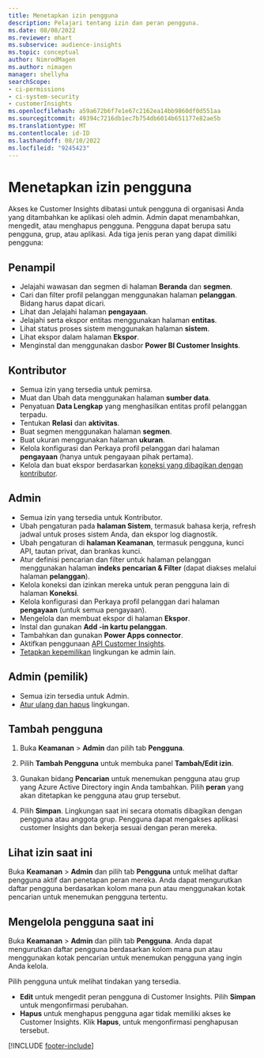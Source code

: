 ```yaml
---
title: Menetapkan izin pengguna
description: Pelajari tentang izin dan peran pengguna.
ms.date: 08/08/2022
ms.reviewer: mhart
ms.subservice: audience-insights
ms.topic: conceptual
author: NimrodMagen
ms.author: nimagen
manager: shellyha
searchScope:
- ci-permissions
- ci-system-security
- customerInsights
ms.openlocfilehash: a59a672b6f7e1e67c2162ea14bb9860df0d551aa
ms.sourcegitcommit: 49394c7216db1ec7b754db6014b651177e82ae5b
ms.translationtype: MT
ms.contentlocale: id-ID
ms.lasthandoff: 08/10/2022
ms.locfileid: "9245423"
---
```

# <a name="assign-user-permissions"></a>Menetapkan izin pengguna

Akses ke Customer Insights dibatasi untuk pengguna di organisasi Anda yang ditambahkan ke aplikasi oleh admin. Admin dapat menambahkan, mengedit, atau menghapus pengguna. Pengguna dapat berupa satu pengguna, grup, atau aplikasi. Ada tiga jenis peran yang dapat dimiliki pengguna:

## <a name="viewer"></a>Penampil

- Jelajahi wawasan dan segmen di halaman **Beranda** dan **segmen**.
- Cari dan filter profil pelanggan menggunakan halaman **pelanggan**. Bidang harus dapat dicari.
- Lihat dan Jelajahi halaman **pengayaan**.
- Jelajahi serta ekspor entitas menggunakan halaman **entitas**.
- Lihat status proses sistem menggunakan halaman **sistem**.
- Lihat ekspor dalam halaman **Ekspor**.
- Menginstal dan menggunakan dasbor **Power BI Customer Insights**.

## <a name="contributor"></a>Kontributor

- Semua izin yang tersedia untuk pemirsa.
- Muat dan Ubah data menggunakan halaman **sumber data**.
- Penyatuan **Data Lengkap** yang menghasilkan entitas profil pelanggan terpadu.
- Tentukan **Relasi** dan **aktivitas**.
- Buat segmen menggunakan halaman **segmen**.
- Buat ukuran menggunakan halaman **ukuran**.
- Kelola konfigurasi dan Perkaya profil pelanggan dari halaman **pengayaan** (hanya untuk pengayaan pihak pertama).
- Kelola dan buat ekspor berdasarkan [koneksi yang dibagikan dengan kontributor](connections.md#allow-contributors-to-use-a-connection-for-exports).

## <a name="admin"></a>Admin

- Semua izin yang tersedia untuk Kontributor.
- Ubah pengaturan pada **halaman Sistem**, termasuk bahasa kerja, refresh jadwal untuk proses sistem Anda, dan ekspor log diagnostik.
- Ubah pengaturan di **halaman Keamanan**, termasuk pengguna, kunci API, tautan privat, dan brankas kunci.
- Atur definisi pencarian dan filter untuk halaman pelanggan menggunakan halaman **indeks pencarian & Filter** (dapat diakses melalui halaman **pelanggan**).
- Kelola koneksi dan izinkan mereka untuk peran pengguna lain di halaman **Koneksi**.
- Kelola konfigurasi dan Perkaya profil pelanggan dari halaman **pengayaan** (untuk semua pengayaan).
- Mengelola dan membuat ekspor di halaman **Ekspor**.
- Instal dan gunakan **Add -in kartu pelanggan**.
- Tambahkan dan gunakan **Power Apps connector**.
- Aktifkan penggunaan [API Customer Insights](apis.md).
- [Tetapkan kepemilikan](manage-environments.md#change-the-owner-of-an-environment) lingkungan ke admin lain.

## <a name="admin-owner"></a>Admin (pemilik)

- Semua izin tersedia untuk Admin.
- [Atur ulang dan hapus](manage-environments.md#reset-an-existing-environment-preview) lingkungan.

## <a name="add-users"></a>Tambah pengguna

1. Buka **Keamanan** > **Admin** dan pilih tab **Pengguna**.

1. Pilih **Tambah Pengguna** untuk membuka panel **Tambah/Edit izin**.

1. Gunakan bidang **Pencarian** untuk menemukan pengguna atau grup yang Azure Active Directory ingin Anda tambahkan. Pilih **peran** yang akan ditetapkan ke pengguna atau grup tersebut.

1. Pilih **Simpan**. Lingkungan saat ini secara otomatis dibagikan dengan pengguna atau anggota grup. Pengguna dapat mengakses aplikasi customer Insights dan bekerja sesuai dengan peran mereka.

## <a name="view-current-permissions"></a>Lihat izin saat ini

Buka **Keamanan** > **Admin** dan pilih tab **Pengguna** untuk melihat daftar pengguna aktif dan penetapan peran mereka. Anda dapat mengurutkan daftar pengguna berdasarkan kolom mana pun atau menggunakan kotak pencarian untuk menemukan pengguna tertentu.

## <a name="manage-current-users"></a>Mengelola pengguna saat ini

Buka **Keamanan** > **Admin** dan pilih tab **Pengguna**. Anda dapat mengurutkan daftar pengguna berdasarkan kolom mana pun atau menggunakan kotak pencarian untuk menemukan pengguna yang ingin Anda kelola.

Pilih pengguna untuk melihat tindakan yang tersedia.

- **Edit** untuk mengedit peran pengguna di Customer Insights. Pilih **Simpan** untuk mengonfirmasi perubahan.
- **Hapus** untuk menghapus pengguna agar tidak memiliki akses ke Customer Insights. Klik **Hapus**, untuk mengonfirmasi penghapusan tersebut.

[!INCLUDE [footer-include](includes/footer-banner.md)]
